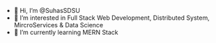 - 👋 Hi, I’m @SuhasSDSU
- 👀 I’m interested in Full Stack Web Development, Distributed System, MircroServices & Data Science
- 🌱 I’m currently learning MERN Stack

<!---
SuhasSDSU/SuhasSDSU is a ✨ special ✨ repository because its `README.md` (this file) appears on your GitHub profile.
You can click the Preview link to take a look at your changes.
--->
